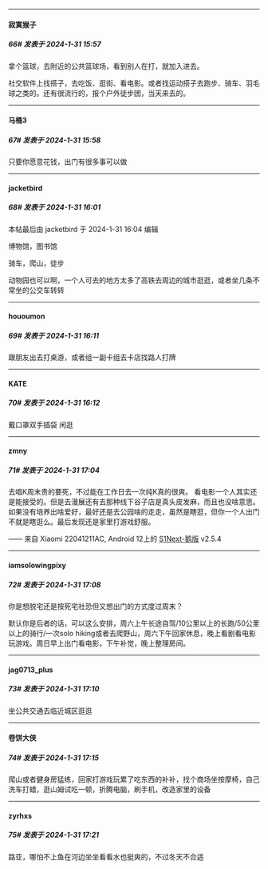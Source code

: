 
*****

####  寂寞猴子  
##### 66#       发表于 2024-1-31 15:57

拿个篮球，去附近的公共篮球场，看到别人在打，就加入进去。

社交软件上找搭子，去吃饭、逛街、看电影。或者找运动搭子去跑步、骑车、羽毛球之类的。还有很流行的，报个户外徒步团，当天来去的。

*****

####  马桶3  
##### 67#       发表于 2024-1-31 15:58

只要你愿意花钱，出门有很多事可以做

*****

####  jacketbird  
##### 68#       发表于 2024-1-31 16:01

 本帖最后由 jacketbird 于 2024-1-31 16:04 编辑 

博物馆，图书馆

骑车，爬山，徒步

动物园也可以啊，一个人可去的地方太多了高铁去周边的城市逛逛，或者坐几条不常坐的公交车转转


*****

####  hououmon  
##### 69#       发表于 2024-1-31 16:11

跟朋友出去打桌游，或者组一副卡组去卡店找路人打牌

*****

####  KATE  
##### 70#       发表于 2024-1-31 16:12

戴口罩双手插袋 闲逛


*****

####  zmny  
##### 71#       发表于 2024-1-31 17:04

去唱K周末贵的要死，不过能在工作日去一次纯K真的很爽。
看电影一个人其实还是能接受的。但是去漫展还有去那种线下谷子店是真头皮发麻，而且也没啥意思。
如果没有培养出啥爱好，最好还是去公园啥的走走，虽然是瞎逛，但你一个人出门不就是瞎逛么。最后发现还是家里打游戏舒服。

—— 来自 Xiaomi 22041211AC, Android 12上的 [S1Next-鹅版](https://github.com/ykrank/S1-Next/releases) v2.5.4

*****

####  iamsolowingpixy  
##### 72#       发表于 2024-1-31 17:08

你是想脱宅还是按死宅社恐但又想出门的方式度过周末？

默认你是后者的话，可以这么安排，周六上午长途自驾/10公里以上的长跑/50公里以上的骑行/一次solo hiking或者去爬野山，周六下午回家休息，晚上看剧看电影玩游戏。周日早上出门看电影，下午补觉，晚上整理房间。

*****

####  jag0713_plus  
##### 73#       发表于 2024-1-31 17:10

坐公共交通去临近城区逛逛


*****

####  卷饼大侠  
##### 74#       发表于 2024-1-31 17:15

爬山或者健身房猛练，回家打游戏玩累了吃东西的补补，找个商场坐按摩椅，自己洗车打蜡，逛山姆试吃一顿，折腾电脑，刷手机，改造家里的设备

*****

####  zyrhxs  
##### 75#       发表于 2024-1-31 17:21

路亚，哪怕不上鱼在河边坐坐看看水也挺爽的，不过冬天不合适

